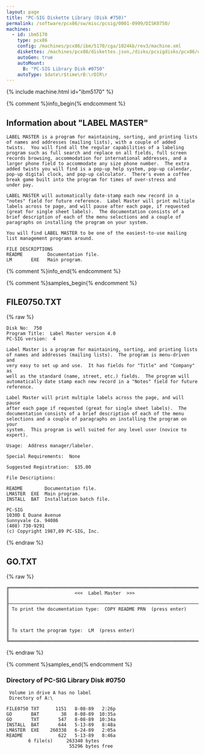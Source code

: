 ```yaml
---
layout: page
title: "PC-SIG Diskette Library (Disk #750)"
permalink: /software/pcx86/sw/misc/pcsig/0001-0999/DISK0750/
machines:
  - id: ibm5170
    type: pcx86
    config: /machines/pcx86/ibm/5170/cga/1024kb/rev3/machine.xml
    diskettes: /machines/pcx86/diskettes.json,/disks/pcsigdisks/pcx86/diskettes.json
    autoGen: true
    autoMount:
      B: "PC-SIG Library Disk #0750"
    autoType: $date\r$time\rB:\rDIR\r
---
```


{% include machine.html id="ibm5170" %}

{% comment %}info_begin{% endcomment %}

## Information about "LABEL MASTER"

    LABEL MASTER is a program for maintaining, sorting, and printing lists
    of names and addresses (mailing lists), with a couple of added
    twists.  You will find all the regular capabilities of a labeling
    program such as full search and replace on all fields, full screen
    records browsing, accommodation for international addresses, and a
    larger phone field to accommodate any size phone number.  The extra
    added twists you will find is a pop-up help system, pop-up calendar,
    pop-up digital clock, and pop-up calculator.  There's even a coffee
    break game built into the program for times of over-stress and
    under pay.
    
    LABEL MASTER will automatically date-stamp each new record in a
    "notes" field for future reference.  Label Master will print multiple
    labels across te page, and will pause after each page, if requested
    (great for single sheet labels).  The documentation consists of a
    brief description of each of the menu selections and a couple of
    paragraphs on installing the program on your system.
    
    You will find LABEL MASTER to be one of the easiest-to-use mailing
    list management programs around.
    
    FILE DESCRIPTIONS
    README         Documentation file.
    LM       EXE   Main program.
{% comment %}info_end{% endcomment %}

{% comment %}samples_begin{% endcomment %}

## FILE0750.TXT

{% raw %}
```
Disk No:  750
Program Title:  Label Master version 4.0
PC-SIG version:  4

Label Master is a program for maintaining, sorting, and printing lists
of names and addresses (mailing lists).  The program is menu-driven and
very easy to set up and use.  It has fields for "Title" and "Company" as
well as the standard (name, street, etc.) fields.  The program will
automatically date stamp each new record in a "Notes" field for future
reference.

Label Master will print multiple labels across the page, and will pause
after each page if requested (great for single sheet labels).  The
documentation consists of a brief description of each of the menu
selections and a couple of paragraphs on installing the program on your
system.  This program is well suited for any level user (novice to
expert).

Usage:  Address manager/labeler.

Special Requirements:  None

Suggested Registration:  $35.00

File Descriptions:

README        Documentation file.
LMASTER  EXE  Main program.
INSTALL  BAT  Installation batch file.

PC-SIG
1030D E Duane Avenue
Sunnyvale Ca. 94086
(408) 730-9291
(c) Copyright 1987,89 PC-SIG, Inc.

```
{% endraw %}

## GO.TXT

{% raw %}
```
╔══════════════════════════════════════════════════════════════════════════╗
║                        <<<  Label Master  >>>                            ║
╟──────────────────────────────────────────────────────────────────────────╢
║ To print the documentation type:  COPY README PRN  (press enter)         ║
║                                                                          ║
║ To start the program type:  LM  (press enter)                            ║
╚══════════════════════════════════════════════════════════════════════════╝
```
{% endraw %}

{% comment %}samples_end{% endcomment %}

### Directory of PC-SIG Library Disk #0750

     Volume in drive A has no label
     Directory of A:\

    FILE0750 TXT      1151   8-08-89   2:26p
    GO       BAT        38   8-08-89  10:35a
    GO       TXT       547   8-08-89  10:34a
    INSTALL  BAT       644   5-13-89   8:48a
    LMASTER  EXE    260338   6-24-89   2:05a
    README             622   5-13-89   8:46a
            6 file(s)     263340 bytes
                           55296 bytes free

